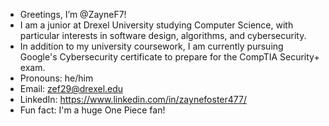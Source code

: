 - Greetings, I’m @ZayneF7!
- I am a junior at Drexel University studying Computer Science, with particular interests in software design, algorithms, and cybersecurity. 
- In addition to my university coursework, I am currently pursuing Google's Cybersecurity certificate to prepare for the CompTIA Security+ exam.
- Pronouns: he/him
- Email: zef29@drexel.edu
- LinkedIn: https://www.linkedin.com/in/zaynefoster477/
- Fun fact: I'm a huge One Piece fan!

<!---
ZayneF7/ZayneF7 is a ✨ special ✨ repository because its `README.md` (this file) appears on your GitHub profile.
You can click the Preview link to take a look at your changes.
--->
